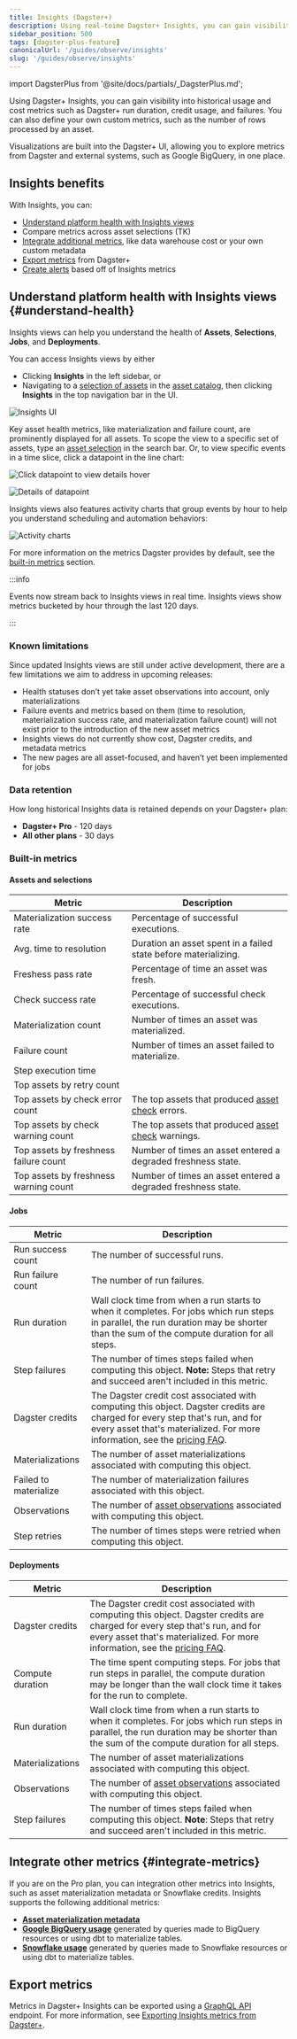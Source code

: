 ```yaml
---
title: Insights (Dagster+)
description: Using real-toime Dagster+ Insights, you can gain visibility into historical asset health, usage, and cost metrics, such as Dagster+ run duration, credit usage, and failures, and define your own custom metrics, such as the number of rows processed by an asset.
sidebar_position: 500
tags: [dagster-plus-feature]
canonicalUrl: '/guides/observe/insights'
slug: '/guides/observe/insights'
---
```


import DagsterPlus from '@site/docs/partials/\_DagsterPlus.md';

<DagsterPlus />

Using Dagster+ Insights, you can gain visibility into historical usage and cost metrics such as Dagster+ run duration, credit usage, and failures. You can also define your own custom metrics, such as the number of rows processed by an asset.

Visualizations are built into the Dagster+ UI, allowing you to explore metrics from Dagster and external systems, such as Google BigQuery, in one place.

## Insights benefits

With Insights, you can:

- [Understand platform health with Insights views](#understand-health)
- Compare metrics across asset selections (TK)
- [Integrate additional metrics](#integrate-metrics), like data warehouse cost or your own custom metadata
- [Export metrics](#export-metrics) from Dagster+
- [Create alerts](/guides/observe/alerts) based off of Insights metrics

## Understand platform health with Insights views \{#understand-health}

Insights views can help you understand the health of **Assets**, **Selections**, **Jobs**, and **Deployments**.

You can access Insights views by either

- Clicking **Insights** in the left sidebar, or
- Navigating to a [selection of assets](/guides/build/assets/asset-selection-syntax/reference) in the [asset catalog](/guides/observe/asset-catalog), then clicking **Insights** in the top navigation bar in the UI.

![Insights UI](/images/guides/observe/insights/insights-ui.png)

Key asset health metrics, like materialization and failure count, are prominently displayed for all assets. To scope the view to a specific set of assets, type an [asset selection](/guides/build/assets/asset-selection-syntax/reference) in the search bar. Or, to view specific events in a time slice, click a datapoint in the line chart:

![Click datapoint to view details hover](/images/guides/observe/insights/click-datapoint-to-view-details.png)

![Details of datapoint](/images/guides/observe/insights/datapoint-details.png)

Insights views also features activity charts that group events by hour to help you understand scheduling and automation behaviors:

![Activity charts](/images/guides/observe/insights/activity-charts.png)

For more information on the metrics Dagster provides by default, see the [built-in metrics](#built-in-metrics) section.

:::info

Events now stream back to Insights views in real time. Insights views show metrics bucketed by hour through the last 120 days.

:::

### Known limitations

Since updated Insights views are still under active development, there are a few limitations we aim to address in upcoming releases:

- Health statuses don’t yet take asset observations into account, only materializations
- Failure events and metrics based on them (time to resolution, materialization success rate, and materialization failure count) will not exist prior to the introduction of the new asset metrics
- Insights views do not currently show cost, Dagster credits, and metadata metrics
- The new pages are all asset-focused, and haven’t yet been implemented for jobs

### Data retention

How long historical Insights data is retained depends on your Dagster+ plan:

- **Dagster+ Pro** - 120 days
- **All other plans** - 30 days

### Built-in metrics

#### Assets and selections

| Metric                                | Description                                                                     |
| ------------------------------------- | ------------------------------------------------------------------------------- |
| Materialization success rate          | Percentage of successful executions.                                            |
| Avg. time to resolution               | Duration an asset spent in a failed state before materializing.                 |
| Freshess pass rate                    | Percentage of time an asset was fresh.                                          |
| Check success rate                    | Percentage of successful check executions.                                      |
| Materialization count                 | Number of times an asset was materialized.                                      |
| Failure count                         | Number of times an asset failed to materialize.                                 |
| Step execution time                   |                                                                                 |
| Top assets by retry count             |                                                                                 |
| Top assets by check error count       | The top assets that produced [asset check](/guides/test/asset-checks) errors.   |
| Top assets by check warning count     | The top assets that produced [asset check](/guides/test/asset-checks) warnings. |
| Top assets by freshness failure count | Number of times an asset entered a degraded freshness state.                    |
| Top assets by freshness warning count | Number of times an asset entered a degraded freshness state.                    |

#### Jobs

| Metric                | Description                                                                                                                                                                                                                                 |
| --------------------- | ------------------------------------------------------------------------------------------------------------------------------------------------------------------------------------------------------------------------------------------- |
| Run success count     | The number of successful runs.                                                                                                                                                                                                              |
| Run failure count     | The number of run failures.                                                                                                                                                                                                                 |
| Run duration          | Wall clock time from when a run starts to when it completes. For jobs which run steps in parallel, the run duration may be shorter than the sum of the compute duration for all steps.                                                      |
| Step failures         | The number of times steps failed when computing this object. **Note:** Steps that retry and succeed aren't included in this metric.                                                                                                         |
| Dagster credits       | The Dagster credit cost associated with computing this object. Dagster credits are charged for every step that's run, and for every asset that's materialized. For more information, see the [pricing FAQ](https://dagster.io/pricing#faq). |
| Materializations      | The number of asset materializations associated with computing this object.                                                                                                                                                                 |
| Failed to materialize | The number of materialization failures associated with this object.                                                                                                                                                                         |
| Observations          | The number of [asset observations](/guides/build/assets/metadata-and-tags/asset-observations) associated with computing this object.                                                                                                        |
| Step retries          | The number of times steps were retried when computing this object.                                                                                                                                                                          |

#### Deployments

| Metric           | Description                                                                                                                                                                                                                                 |
| ---------------- | ------------------------------------------------------------------------------------------------------------------------------------------------------------------------------------------------------------------------------------------- |
| Dagster credits  | The Dagster credit cost associated with computing this object. Dagster credits are charged for every step that's run, and for every asset that's materialized. For more information, see the [pricing FAQ](https://dagster.io/pricing#faq). |
| Compute duration | The time spent computing steps. For jobs that run steps in parallel, the compute duration may be longer than the wall clock time it takes for the run to complete.                                                                          |
| Run duration     | Wall clock time from when a run starts to when it completes. For jobs which run steps in parallel, the run duration may be shorter than the sum of the compute duration for all steps.                                                      |
| Materializations | The number of asset materializations associated with computing this object.                                                                                                                                                                 |
| Observations     | The number of [asset observations](/guides/build/assets/metadata-and-tags/asset-observations) associated with computing this object.                                                                                                        |
| Step failures    | The number of times steps failed when computing this object. **Note**: Steps that retry and succeed aren't included in this metric.                                                                                                         |

## Integrate other metrics \{#integrate-metrics}

If you are on the Pro plan, you can integration other metrics into Insights, such as asset materialization metadata or Snowflake credits. Insights supports the following additional metrics:

- **[Asset materialization metadata](/guides/observe/insights/asset-metadata)**
- **[Google BigQuery usage](/guides/observe/insights/google-bigquery)** generated by queries made to BigQuery resources or using dbt to materialize tables.
- **[Snowflake usage](/guides/observe/insights/snowflake)** generated by queries made to Snowflake resources or using dbt to materialize tables.

## Export metrics

Metrics in Dagster+ Insights can be exported using a [GraphQL API](/api/graphql) endpoint. For more information, see [Exporting Insights metrics from Dagster+](/guides/observe/insights/export-metrics).

